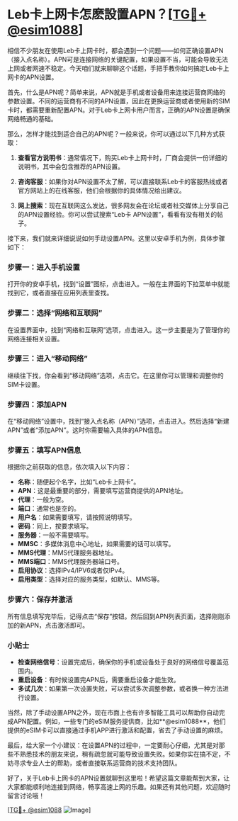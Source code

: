 # Leb卡上网卡怎麽設置APN？[[TG💪+ @esim1088](https://t.me/s/esim1088)]

相信不少朋友在使用Leb卡上网卡时，都会遇到一个问题——如何正确设置APN（接入点名称）。APN可是连接网络的关键配置，如果设置不当，可能会导致无法上网或者网速不稳定。今天咱们就来聊聊这个话题，手把手教你如何搞定Leb卡上网卡的APN设置。

首先，什么是APN呢？简单来说，APN就是手机或者设备用来连接运营商网络的参数设置。不同的运营商有不同的APN设置，因此在更换运营商或者使用新的SIM卡时，都需要重新配置APN。对于Leb卡上网卡用户而言，正确的APN设置是确保网络畅通的基础。

那么，怎样才能找到适合自己的APN呢？一般来说，你可以通过以下几种方式获取：

1. **查看官方说明书**：通常情况下，购买Leb卡上网卡时，厂商会提供一份详细的说明书，其中会包含推荐的APN设置。
   
2. **咨询客服**：如果你对APN设置不太了解，可以直接联系Leb卡的客服热线或者官方网站上的在线客服，他们会根据你的具体情况给出建议。

3. **网上搜索**：现在互联网这么发达，很多网友会在论坛或者社交媒体上分享自己的APN设置经验。你可以尝试搜索“Leb卡 APN设置”，看看有没有相关的帖子。

接下来，我们就来详细说说如何手动设置APN。这里以安卓手机为例，具体步骤如下：

### 步骤一：进入手机设置

打开你的安卓手机，找到“设置”图标，点击进入。一般在主界面的下拉菜单中就能找到它，或者直接在应用列表里查找。

### 步骤二：选择“网络和互联网”

在设置界面中，找到“网络和互联网”选项，点击进入。这一步主要是为了管理你的网络连接相关设置。

### 步骤三：进入“移动网络”

继续往下找，你会看到“移动网络”选项，点击它。在这里你可以管理和调整你的SIM卡设置。

### 步骤四：添加APN

在“移动网络”设置中，找到“接入点名称（APN）”选项，点击进入。然后选择“新建APN”或者“添加APN”。这时你需要输入具体的APN信息。

### 步骤五：填写APN信息

根据你之前获取的信息，依次填入以下内容：
- **名称**：随便起个名字，比如“Leb卡上网卡”。
- **APN**：这是最重要的部分，需要填写运营商提供的APN地址。
- **代理**：一般为空。
- **端口**：通常也是空的。
- **用户名**：如果需要填写，请按照说明填写。
- **密码**：同上，按要求填写。
- **服务器**：一般不需要填写。
- **MMSC**：多媒体消息中心地址，如果需要的话可以填写。
- **MMS代理**：MMS代理服务器地址。
- **MMS端口**：MMS代理服务器端口号。
- **启用协议**：选择IPv4/IPV6或者仅IPv4。
- **启用类型**：选择对应的服务类型，如默认、MMS等。

### 步骤六：保存并激活

所有信息填写完毕后，记得点击“保存”按钮。然后回到APN列表页面，选择刚刚添加的新APN，点击激活即可。

### 小贴士

- **检查网络信号**：设置完成后，确保你的手机或设备处于良好的网络信号覆盖范围内。
- **重启设备**：有时候设置完APN后，需要重启设备才能生效。
- **多试几次**：如果第一次设置失败，可以尝试多次调整参数，或者换一种方法进行设置。

当然，除了手动设置APN之外，现在市面上也有许多智能工具可以帮助你自动完成APN配置。例如，一些专门的eSIM服务提供商，比如**@esim1088**，他们提供的eSIM卡可以直接通过手机APP进行激活和配置，省去了手动设置的麻烦。

最后，给大家一个小建议：在设置APN的过程中，一定要耐心仔细，尤其是对那些不熟悉技术的朋友来说，稍有疏忽就可能导致设置失败。如果你实在搞不定，不妨寻求专业人士的帮助，或者直接联系运营商的技术支持团队。

好了，关于Leb卡上网卡的APN设置就聊到这里啦！希望这篇文章能帮到大家，让大家都能顺利地连接到网络，畅享高速上网的乐趣。如果还有其他问题，欢迎随时留言讨论哦！

[[TG💪+ @esim1088](https://t.me/s/esim1088) ![Image](https://i.postimg.cc/4NQfJmqS/Snipaste-2025-05-13-00-14-12.png)]